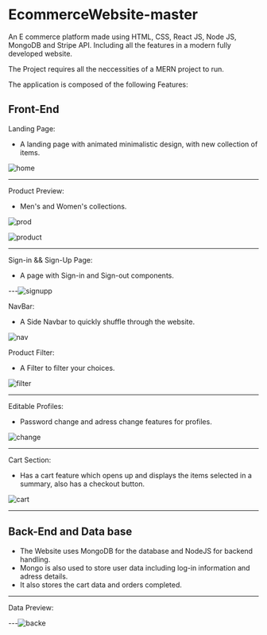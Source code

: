 # EcommerceWebsite-master
 
An E commerce platform made using HTML, CSS, React JS, Node JS, MongoDB and Stripe API.
Including all the features in a modern fully developed website.

The Project requires all the neccessities of a MERN project to run.

The application is composed of the following Features:

## Front-End

Landing Page:
- A landing page with animated minimalistic design, with new collection of items.

![home](https://user-images.githubusercontent.com/65961614/190333221-a4ac5ee5-083c-4b1f-8271-dae0912b537b.png)

---
Product Preview:
- Men's and Women's collections.

![prod](https://user-images.githubusercontent.com/65961614/190333177-81d63e7e-3f86-4549-8782-64afa81359ee.png)


![product](https://user-images.githubusercontent.com/65961614/190333137-567d574e-37fd-4135-b66e-83619013eabc.png)

---
Sign-in && Sign-Up Page:
- A page with Sign-in and Sign-out components.

---![signupp](https://user-images.githubusercontent.com/65961614/190333113-31da842d-afe4-4b9c-bb55-909c4b2814c6.png)

NavBar:
- A Side Navbar to quickly shuffle through the website.

![nav](https://user-images.githubusercontent.com/65961614/190333066-240c68fc-27cd-40a1-9bce-c95c86c90e5f.png)



Product Filter:
- A Filter to filter your choices.

![filter](https://user-images.githubusercontent.com/65961614/190333012-0ef3ef77-480e-4755-9ca9-387889494af3.png)

---
Editable Profiles:
- Password change and adress change features for profiles.

![change](https://user-images.githubusercontent.com/65961614/190332944-0567ac9c-b4ba-48f5-b127-ace9a7eb39c9.png)

---
Cart Section:
- Has a cart feature which opens up and displays the items selected in a summary, also has a checkout button.

![cart](https://user-images.githubusercontent.com/65961614/190332776-b68d640b-ca62-4c13-9ee4-e49e9601cb05.png)

---

## Back-End and Data base

* The Website uses MongoDB for the database and NodeJS for backend handling.
* Mongo is also used to store user data including log-in information and adress details.
* It also stores the cart data and orders completed.
---

Data Preview:

---![backe](https://user-images.githubusercontent.com/65961614/190332523-2107d033-f99f-4a83-be20-2b32f372cfd2.png)


